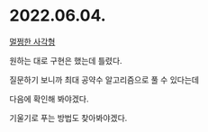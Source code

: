 # 2022.06.04.

[멀쩡한 사각형](https://programmers.co.kr/learn/courses/30/lessons/62048)

원하는 대로 구현은 했는데 틀렸다.

질문하기 보니까 최대 공약수 알고리즘으로 풀 수 있다는데

다음에 확인해 봐야겠다.

기울기로 푸는 방법도 찾아봐야겠다.

